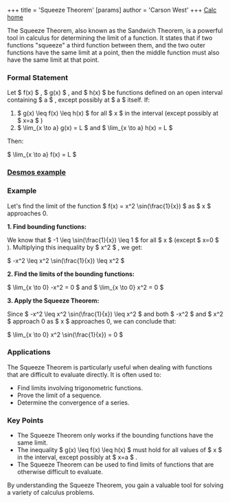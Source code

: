 +++
 title = 'Squeeze Theorem'
[params]
	author = 'Carson West'
+++
[Calc home](./../calc-home/)

The Squeeze Theorem, also known as the Sandwich Theorem, is a powerful tool in calculus for determining the limit of a function. It states that if two functions "squeeze" a third function between them, and the two outer functions have the same limit at a point, then the middle function must also have the same limit at that point.

### Formal Statement

Let  $ f(x) $ ,  $ g(x) $ , and  $ h(x) $  be functions defined on an open interval containing  $ a $ , except possibly at  $ a $  itself. If:

1.   $ g(x) \leq f(x) \leq h(x) $  for all  $ x $  in the interval (except possibly at  $ x=a $ )
2.   $ \lim_{x \to a} g(x) = L $  and  $ \lim_{x \to a} h(x) = L $ 

Then:

 $ \lim_{x \to a} f(x) = L $ 

### [Desmos example](https://www.desmos.com/calculator/s7ztp99uvn)


### Example

Let's find the limit of the function  $ f(x) = x^2 \sin(\frac{1}{x}) $  as  $ x $  approaches 0.

**1. Find bounding functions:**

We know that  $ -1 \leq \sin(\frac{1}{x}) \leq 1 $  for all  $ x $  (except  $ x=0 $ ).  Multiplying this inequality by  $ x^2 $ , we get:

 $ -x^2 \leq x^2 \sin(\frac{1}{x}) \leq x^2 $ 

**2. Find the limits of the bounding functions:**

 $ \lim_{x \to 0} -x^2 = 0 $  and  $ \lim_{x \to 0} x^2 = 0 $ 

**3. Apply the Squeeze Theorem:**

Since  $ -x^2 \leq x^2 \sin(\frac{1}{x}) \leq x^2 $  and both  $ -x^2 $  and  $ x^2 $  approach 0 as  $ x $  approaches 0, we can conclude that:

 $ \lim_{x \to 0} x^2 \sin(\frac{1}{x}) = 0 $ 

### Applications

The Squeeze Theorem is particularly useful when dealing with functions that are difficult to evaluate directly. It is often used to:

*  Find limits involving trigonometric functions.
*  Prove the limit of a sequence.
*  Determine the convergence of a series.

### Key Points

*  The Squeeze Theorem only works if the bounding functions have the same limit.
*  The inequality  $ g(x) \leq f(x) \leq h(x) $  must hold for all values of  $ x $  in the interval, except possibly at  $ x=a $ .
*  The Squeeze Theorem can be used to find limits of functions that are otherwise difficult to evaluate.

By understanding the Squeeze Theorem, you gain a valuable tool for solving a variety of calculus problems.
